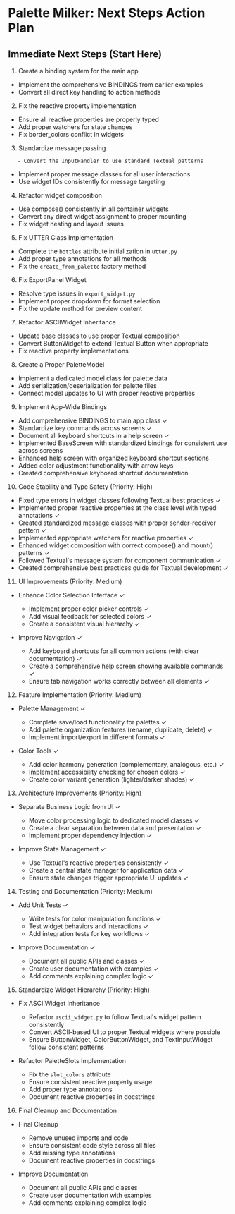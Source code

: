 # Palette Milker: Next Steps Action Plan

## Immediate Next Steps (Start Here)
<!-- COMPLETION TASK LIST
- [ ] RERUN_1
- [ ] RERUN_2
- [ ] RERUN_3
- [ ] RERUN_4
- [ ] RERUN_5
- [ ] RERUN_6
- [ ] RERUN_7
- [ ] RERUN_8
- [ ] RERUN_9
- [ ] RERUN_10
- [ ] RERUN_11
- [ ] RERUN_12
- [ ] RERUN_13
- [ ] RERUN_14
- [ ] RERUN_15
- [ ] RERUN_16
-->

1. Create a binding system for the main app
<!-- RERUN_1 -->
   - Implement the comprehensive BINDINGS from earlier examples
   - Convert all direct key handling to action methods

2. Fix the reactive property implementation
<!-- RERUN_2 -->
   - Ensure all reactive properties are properly typed
   - Add proper watchers for state changes
   - Fix border_colors conflict in widgets

3. Standardize message passing
<!-- RERUN_3 -->
       - Convert the InputHandler to use standard Textual patterns
   - Implement proper message classes for all user interactions
   - Use widget IDs consistently for message targeting

4. Refactor widget composition
<!-- RERUN_4 -->
   - Use compose() consistently in all container widgets
   - Convert any direct widget assignment to proper mounting
   - Fix widget nesting and layout issues

5. Fix UTTER Class Implementation
<!-- RERUN_5 -->
   - Complete the `bottles` attribute initialization in `utter.py`
   - Add proper type annotations for all methods
   - Fix the `create_from_palette` factory method

6. Fix ExportPanel Widget
<!-- RERUN_6 -->
   - Resolve type issues in `export_widget.py`
   - Implement proper dropdown for format selection
   - Fix the update method for preview content

7. Refactor ASCIIWidget Inheritance
<!-- RERUN_7 -->
   - Update base classes to use proper Textual composition
   - Convert ButtonWidget to extend Textual Button when appropriate
   - Fix reactive property implementations

8. Create a Proper PaletteModel
<!-- RERUN_8 -->
   - Implement a dedicated model class for palette data
   - Add serialization/deserialization for palette files
   - Connect model updates to UI with proper reactive properties

9. Implement App-Wide Bindings
<!-- RERUN_9 -->
   - Add comprehensive BINDINGS to main app class ✓
   - Standardize key commands across screens ✓
   - Document all keyboard shortcuts in a help screen ✓
   - Implemented BaseScreen with standardized bindings for consistent use across screens
   - Enhanced help screen with organized keyboard shortcut sections
   - Added color adjustment functionality with arrow keys
   - Created comprehensive keyboard shortcut documentation

10. Code Stability and Type Safety (Priority: High)
<!-- RERUN_10 -->
   - Fixed type errors in widget classes following Textual best practices ✓
   - Implemented proper reactive properties at the class level with typed annotations ✓
   - Created standardized message classes with proper sender-receiver pattern ✓
   - Implemented appropriate watchers for reactive properties ✓
   - Enhanced widget composition with correct compose() and mount() patterns ✓
   - Followed Textual's message system for component communication ✓
   - Created comprehensive best practices guide for Textual development ✓

11. UI Improvements (Priority: Medium)
<!-- RERUN_11 -->
- Enhance Color Selection Interface ✓
  - Implement proper color picker controls ✓
  - Add visual feedback for selected colors ✓
  - Create a consistent visual hierarchy ✓

- Improve Navigation ✓
  - Add keyboard shortcuts for all common actions (with clear documentation) ✓
  - Create a comprehensive help screen showing available commands ✓
  - Ensure tab navigation works correctly between all elements ✓

12. Feature Implementation (Priority: Medium)
<!-- RERUN_12 -->
- Palette Management ✓
  - Complete save/load functionality for palettes ✓
  - Add palette organization features (rename, duplicate, delete) ✓
  - Implement import/export in different formats ✓

- Color Tools ✓
  - Add color harmony generation (complementary, analogous, etc.) ✓
  - Implement accessibility checking for chosen colors ✓
  - Create color variant generation (lighter/darker shades) ✓

13. Architecture Improvements (Priority: High)
<!-- RERUN_13 -->
- Separate Business Logic from UI ✓
  - Move color processing logic to dedicated model classes ✓
  - Create a clear separation between data and presentation ✓
  - Implement proper dependency injection ✓

- Improve State Management ✓
  - Use Textual's reactive properties consistently ✓
  - Create a central state manager for application data ✓
  - Ensure state changes trigger appropriate UI updates ✓

14. Testing and Documentation (Priority: Medium)
<!-- RERUN_14 -->
- Add Unit Tests ✓
  - Write tests for color manipulation functions ✓
  - Test widget behaviors and interactions ✓
  - Add integration tests for key workflows ✓

- Improve Documentation ✓
  - Document all public APIs and classes ✓
  - Create user documentation with examples ✓
  - Add comments explaining complex logic ✓

15. Standardize Widget Hierarchy (Priority: High)
<!-- RERUN_15 -->
- Fix ASCIIWidget Inheritance
  - Refactor `ascii_widget.py` to follow Textual's widget pattern consistently
  - Convert ASCII-based UI to proper Textual widgets where possible
  - Ensure ButtonWidget, ColorButtonWidget, and TextInputWidget follow consistent patterns

- Refactor PaletteSlots Implementation
  - Fix the `slot_colors` attribute
  - Ensure consistent reactive property usage
  - Add proper type annotations
  - Document reactive properties in docstrings

16. Final Cleanup and Documentation
<!-- RERUN_16 -->
- Final Cleanup
  - Remove unused imports and code
  - Ensure consistent code style across all files
  - Add missing type annotations
  - Document reactive properties in docstrings

- Improve Documentation
  - Document all public APIs and classes
  - Create user documentation with examples
  - Add comments explaining complex logic
